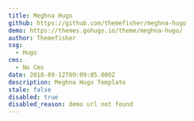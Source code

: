 ```yaml
---
title: Meghna Hugo
github: https://github.com/themefisher/meghna-hugo
demo: https://themes.gohugo.io/theme/meghna-hugo/
author: Themefisher
ssg:
  - Hugo
cms:
  - No Cms
date: 2018-09-12T09:09:05.000Z
description: Meghna Hugo Template
stale: false
disabled: true
disabled_reason: demo url not found
---
```

